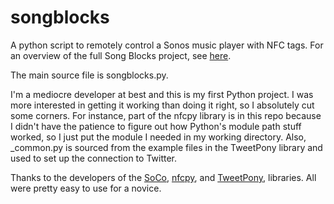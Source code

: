 songblocks
==========

A python script to remotely control a Sonos music player with NFC tags.  For an overview of the full Song Blocks project, see [here](http://shawnrk.github.io/songblocks).

The main source file is songblocks.py.

I'm a mediocre developer at best and this is my first Python project.  I was more interested in getting it working than doing it right, so I absolutely cut some corners.  For instance, part of the nfcpy library is in this repo because I didn't have the patience to figure out how Python's module path stuff worked, so I just put the module I needed in my working directory.  Also, _common.py is sourced from the example files in the TweetPony library and used to set up the connection to Twitter.

Thanks to the developers of the [SoCo](https://github.com/SoCo/SoCo), [nfcpy](https://launchpad.net/nfcpy), and [TweetPony](https://github.com/Mezgrman/TweetPony), libraries. All were pretty easy to use for a novice.
